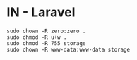 # IN - Laravel

```
sudo chown -R zero:zero .
sudo chmod -R u+w .
sudo chmod -R 755 storage
sudo chown -R www-data:www-data storage
```